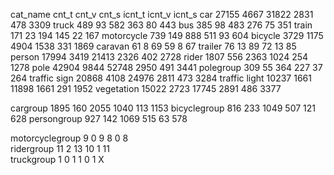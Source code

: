cat_name         	cnt_t   cnt_v   cnt_s   icnt_t  icnt_v  icnt_s
car      			27155   4667    31822   2831    478     3309
truck    			489     93      582     363     80      443
bus      			385     98      483     276     75      351
train   			171     23      194     145     22      167
motorcycle      	739     149     888     511     93      604
bicycle         	3729    1175    4904    1538    331     1869
caravan         	61      8       69      59      8       67
trailer        		76      13      89      72      13      85
person   			17994   3419    21413   2326    402     2728
rider   			1807    556     2363    1024    254     1278
pole    			42904   9844    52748   2950    491     3441
polegroup       	309     55      364     227     37      264
traffic sign    	20868   4108    24976   2811    473     3284
traffic light   	10237   1661    11898   1661    291     1952
vegetation      	15022   2723    17745   2891    486     3377




cargroup       		1895    160     2055    1040    113     1153
bicyclegroup    	816     233     1049    507     121     628
persongroup     	927     142     1069    515     63      578



motorcyclegroup     9       0       9       8       0       8		
ridergroup       	11      2       13      10      1       11		
truckgroup       	1       0       1       1       0       1 		X